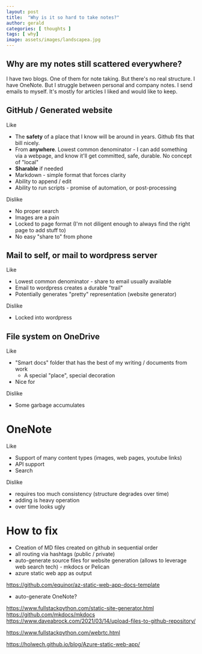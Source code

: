 ```yaml
---
layout: post
title:  "Why is it so hard to take notes?"
author: gerald
categories: [ thoughts ]
tags: [ why]
image: assets/images/landscapea.jpg
---
```


Why are my notes still scattered everywhere?
---

I have two blogs. One of them for note taking. But there's no real structure.
I have OneNote. But I struggle between personal and company notes. 
I send emails to myself. It's mostly for articles I liked and would like to keep.


## GitHub / Generated website

Like
- The **safety** of a place that I know will be around in years. Github fits that bill nicely.
- From **anywhere**. Lowest common denominator - I can add something via a webpage, and know it'll get committed, safe, durable. No concept of "local"
- **Sharable** if needed 
- Markdown - simple format that forces clarity
- Ability to append / edit
- Ability to run scripts - promise of automation, or post-processing 

Dislike
- No proper search
- Images are a pain
- Locked to page format (I'm not diligent enough to always find the right page to add stuff to)
- No easy "share to" from phone

## Mail to self, or mail to wordpress server

Like
- Lowest common denominator - share to email usually available
- Email to wordpress creates a durable "trail"
- Potentially generates "pretty" representation (website generator)

Dislike
- Locked into wordpress


## File system on OneDrive

Like
- "Smart docs" folder that has the best of my writing / documents from work
    - A special "place", special decoration
- Nice for 


Dislike
- Some garbage accumulates

# OneNote

Like
- Support of many content types (images, web pages, youtube links)
- API support
- Search

Dislike
- requires too much consistency (structure degrades over time)
- adding is heavy operation
- over time looks ugly

# How to fix

- Creation of MD files created on github in sequential order
- all routing via hashtags (public / private)
- auto-generate source files for website generation (allows to leverage web search tech) - mkdocs or Pelican
- azure static web app as output

https://github.com/equinor/az-static-web-app-docs-template

- auto-generate OneNote?


https://www.fullstackpython.com/static-site-generator.html
https://github.com/mkdocs/mkdocs
https://www.daveabrock.com/2021/03/14/upload-files-to-github-repository/

https://www.fullstackpython.com/webrtc.html

https://holwech.github.io/blog/Azure-static-web-app/
